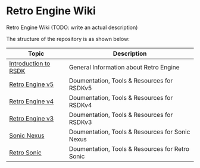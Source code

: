 # Retro Engine Wiki 

Retro Engine Wiki (TODO: write an actual description)



The structure of the repository is as shown below:

| Topic                                                 | Description                                                  |
| ----------------------------------------------------- | ------------------------------------------------------------ |
| [Introduction to RSDK](./Intro)                       | General Information about Retro Engine                       |
| [Retro Engine v5](./RSDKv5)                           | Doumentation, Tools & Resources for RSDKv5                   |
| [Retro Engine v4](./RSDKv4)                           | Doumentation, Tools & Resources for RSDKv4                   |
| [Retro Engine v3](./RSDKv3)                           | Doumentation, Tools & Resources for RSDKv3                   |
| [Sonic Nexus](./Nexus)                                | Doumentation, Tools & Resources for Sonic Nexus              |
| [Retro Sonic](./RSonic)                               | Doumentation, Tools & Resources for Retro Sonic              |

